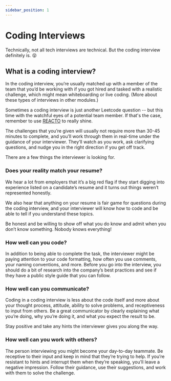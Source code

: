 ```yaml
---
sidebar_position: 1
---
```


# Coding Interviews

Technically, not all tech interviews are technical. But the coding interview definitely is. 😝

## What is a coding interview?

In the coding interview, you’re usually matched up with a member of the team that you’d be working with if you got hired and tasked with a realistic challenge, which might mean whiteboarding or live coding. (More about these types of interviews in other modules.)

Sometimes a coding interview is just another Leetcode question -- but this time with the watchful eyes of a potential team member. If that's the case, remember to use [REACTO](/docs/week-1/coding-assessments/dsa-tips.md) to really shine.

The challenges that you’re given will usually not require more than 30-45 minutes to complete, and you’ll work through them in real-time under the guidance of your interviewer. They’ll watch as you work, ask clarifying questions, and nudge you in the right direction if you get off track.

There are a few things the interviewer is looking for.

### Does your reality match your resume?

We hear a lot from employers that it’s a big red flag if they start digging into experience listed on a candidate’s resume and it turns out things weren’t represented honestly.

We also hear that anything on your resume is fair game for questions during the coding interview, and your interviewer will know how to code and be able to tell if you understand these topics.

Be honest and be willing to show off what you do know and admit when you don’t know something. Nobody knows everything!

### How well can you code?

In addition to being able to complete the task, the interviewer might be paying attention to your code formatting, how often you use comments, your naming conventions, and more. Before you go into the interview, you should do a bit of research into the company’s best practices and see if they have a public style guide that you can follow.

### How well can you communicate?

Coding in a coding interview is less about the code itself and more about your thought process, attitude, ability to solve problems, and receptiveness to input from others. Be a great communicator by clearly explaining what you’re doing, why you’re doing it, and what you expect the result to be.

Stay positive and take any hints the interviewer gives you along the way.

### How well can you work with others?

The person interviewing you might become your day-to-day teammate. Be receptive to their input and keep in mind that they’re trying to help. If you’re resistant to hints and interrupt them when they’re speaking, you’ll leave a negative impression. Follow their guidance, use their suggestions, and work with them to solve the challenge.
